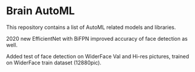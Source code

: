 # Brain AutoML

This repository contains a list of AutoML related models and libraries.

2020 new EfficientNet with BiFPN improved accuracy of face detection as well.

Added test of face detection on WiderFace Val and Hi-res pictures, trained on WiderFace train dataset (12880pic).
